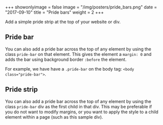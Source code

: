 +++
showonlyimage = false
image = "/img/posters/pride_bars.png"
date = "2017-09-10"
title = "Pride bars"
weight = 2
+++

Add a simple pride strip at the top of your website or div.
<!--more-->

## Pride bar
You can also add a pride bar across the top of any element by using the class `pride-bar` on that element.
This gives the element a `margin: 0` and adds the bar using background border `:before` the element.

For example, we have have a `.pride-bar` on the body tag: `<body class="pride-bar">`.

## Pride strip

You can also add a pride bar across the top of any element by using the class `pride-bar` div as the first child in that div.
This may be preferable if you do not want to modify margins, or you want to apply the style to a child element within a page (such as this sample div).
